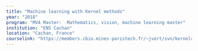 ```yaml
---
title: "Machine learning with Kernel methods"
year: "2018"
program: "MVA Master:  Mathematics, vision, machine learning master"
institution: "ENS Cachan"
location: "Cachan, France"
courselink: "https://members.cbio.mines-paristech.fr/~jvert/svn/kernelcourse/course/2018mva/index.html"
---
```

